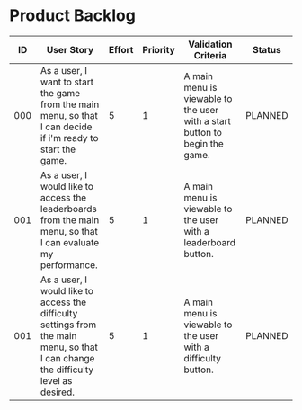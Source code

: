 # Product Backlog

| ID | User Story | Effort | Priority | Validation Criteria | Status |
|----|------------|--------|----------|---------------------|--------|
| 000 | As a user, I want to start the game from the main menu, so that I can decide if i'm ready to start the game. | 5 | 1 | A main menu is viewable to the user with a start button to begin the game. | PLANNED |
| 001 | As a user, I would like to access the leaderboards from the main menu, so that I can evaluate my performance. | 5 | 1 | A main menu is viewable to the user with a leaderboard button. | PLANNED |
| 001 | As a user, I would like to access the difficulty settings from the main menu, so that I can change the difficulty level as desired. | 5 | 1 | A main menu is viewable to the user with a difficulty button. | PLANNED |
